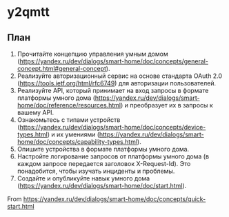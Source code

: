 # y2qmtt
## План
1. Прочитайте концепцию управления умным домом (https://yandex.ru/dev/dialogs/smart-home/doc/concepts/general-concept.html#general-concept).
2. Реализуйте авторизационный сервис на основе стандарта OAuth 2.0 (https://tools.ietf.org/html/rfc6749) для авторизации пользователей.
3. Реализуйте API, который принимает на вход запросы в формате платформы умного дома (https://yandex.ru/dev/dialogs/smart-home/doc/reference/resources.html) и преобразует их в запросы к вашему API.
4. Ознакомьтесь с типами устройств (https://yandex.ru/dev/dialogs/smart-home/doc/concepts/device-types.html) и их умениями (https://yandex.ru/dev/dialogs/smart-home/doc/concepts/capability-types.html).
5. Опишите устройства в формате платформы умного дома.
6. Настройте логирование запросов от платформы умного дома (в каждом запросе передается заголовок X-Request-Id). Это понадобится, чтобы изучать инциденты и проблемы.
7. Создайте и опубликуйте навык умного дома (https://yandex.ru/dev/dialogs/smart-home/doc/start.html).

From https://yandex.ru/dev/dialogs/smart-home/doc/concepts/quick-start.html